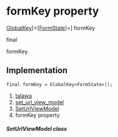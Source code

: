 
<div>

# formKey property

</div>


[GlobalKey](https://api.flutter.dev/flutter/widgets/GlobalKey-class.html)[\<[[FormState](https://api.flutter.dev/flutter/widgets/FormState-class.html)]\>]
formKey


final




formKey.



## Implementation

``` language-dart
final formKey = GlobalKey<FormState>();
```







1.  [talawa](../../index.html)
2.  [set_url_view_model](../../view_model_pre_auth_view_models_set_url_view_model/)
3.  [SetUrlViewModel](../../view_model_pre_auth_view_models_set_url_view_model/SetUrlViewModel-class.html)
4.  formKey property

##### SetUrlViewModel class







